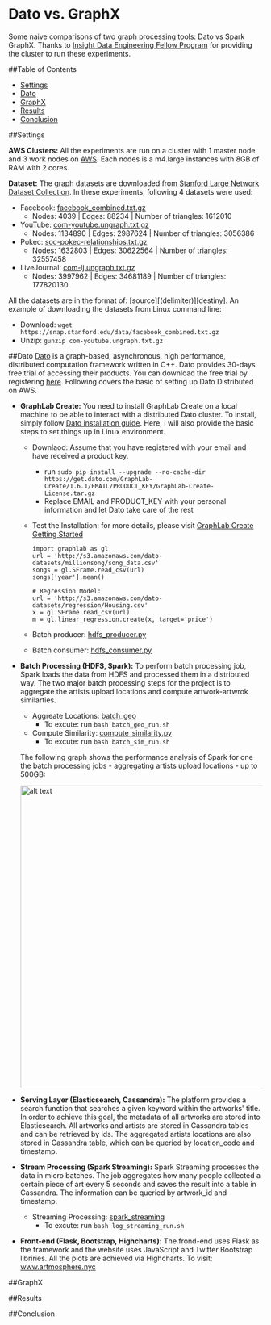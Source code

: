 # Dato vs. GraphX
Some naive comparisons of two graph processing tools: Dato vs Spark GraphX. 
Thanks to <a href= "http://insightdataengineering.com/" target="_blank">Insight Data Engineering Fellow Program</a> for providing the cluster to run these experiments.


##Table of Contents
- <a href= "https://github.com/keiraqz/dato-vs-graphx/blob/master/README.md#settings">Settings</a>
- <a href= "https://github.com/keiraqz/dato-vs-graphx/blob/master/README.md#dato">Dato</a>
- <a href= "https://github.com/keiraqz/dato-vs-graphx/blob/master/README.md#graphx">GraphX</a>
- <a href= "https://github.com/keiraqz/dato-vs-graphx/blob/master/README.md#results">Results</a>
- <a href= "https://github.com/keiraqz/dato-vs-graphx/blob/master/README.md#conclusion">Conclusion</a>


##Settings

**AWS Clusters:**
All the experiments are run on a cluster with 1 master node and 3 work nodes on <a href= "https://aws.amazon.com/" target="_blank">AWS</a>. Each nodes is a m4.large instances with 8GB of RAM with 2 cores. 

**Dataset:**
The graph datasets are downloaded from <a href= "https://snap.stanford.edu/data/" target="_blank">Stanford Large Network Dataset Collection</a>. In these experiments, following 4 datasets were used:
- Facebook: <a href= "https://snap.stanford.edu/data/egonets-Facebook.html" target="_blank">facebook_combined.txt.gz</a>
  + Nodes: 4039 | Edges: 88234 | Number of triangles: 1612010
- YouTube: <a href= "https://snap.stanford.edu/data/com-Youtube.html" target="_blank">com-youtube.ungraph.txt.gz</a>
  + Nodes: 1134890 | Edges: 2987624 | Number of triangles: 3056386
- Pokec: <a href= "https://snap.stanford.edu/data/soc-pokec.html" target="_blank">soc-pokec-relationships.txt.gz</a>
  + Nodes: 1632803 | Edges: 30622564 | Number of triangles: 32557458
- LiveJournal: <a href= "https://snap.stanford.edu/data/com-LiveJournal.html" target="_blank">com-lj.ungraph.txt.gz</a>
  + Nodes: 3997962 | Edges: 34681189 | Number of triangles: 177820130

All the datasets are in the format of: [source][(delimiter)][destiny]. An example of downloading the datasets from Linux command line:
  - Download: ```wget https://snap.stanford.edu/data/facebook_combined.txt.gz```
  - Unzip: ```gunzip com-youtube.ungraph.txt.gz```


##Dato
<a href= "https://dato.com/" target="_blank">Dato</a> is a graph-based, asynchronous, high performance, distributed computation framework written in C++. Dato provides 30-days free trial of accessing their products. You can download the free trial by registering <a href= "https://dato.com/download/" target="_blank">here</a>.  Following covers the basic of setting up Dato Distributed on AWS.

- **GraphLab Create:** You need to install GraphLab Create on a local machine to be able to interact with a distributed Dato cluster. To install, simply follow <a href= "https://dato.com/download/install-graphlab-create.html" target="_blank">Dato installation guide</a>. Here, I will also provide the basic steps to set things up in Linux environment.
  - Downlaod: Assume that you have registered with your email and have received a product key.
    - run ```sudo pip install --upgrade --no-cache-dir https://get.dato.com/GraphLab-Create/1.6.1/EMAIL/PRODUCT_KEY/GraphLab-Create-License.tar.gz```
    - Replace EMAIL and PRODUCT_KEY with your personal information and let Dato take care of the rest
  - Test the Installation: for more details, please visit <a href= "https://dato.com/learn/userguide/install.html" target="_blank">GraphLab Create Getting Started</a>

    ```{python}
    import graphlab as gl
    url = 'http://s3.amazonaws.com/dato-datasets/millionsong/song_data.csv'
    songs = gl.SFrame.read_csv(url)
    songs['year'].mean()
    
    # Regression Model:
    url = 'http://s3.amazonaws.com/dato-datasets/regression/Housing.csv'
    x = gl.SFrame.read_csv(url)
    m = gl.linear_regression.create(x, target='price')
    ```


  - Batch producer: <a href= "https://github.com/keiraqz/artmosphere/blob/master/kafka/hdfs_producer.py" target="_blank">hdfs\_producer.py</a>
  - Batch consumer: <a href= "https://github.com/keiraqz/artmosphere/blob/master/kafka/hdfs_consumer.py" target="_blank">hdfs\_consumer.py</a>

- **Batch Processing (HDFS, Spark):** To perform batch processing job, Spark loads the data from HDFS and processed them in a distributed way. The two major batch processing steps for the project is to aggregate the artists upload locations and compute artwork-artwrok similarties. 
  - Aggreate Locations: <a href= "https://github.com/keiraqz/artmosphere/tree/master/batch_geo" target="_blank">batch\_geo</a>
    - To excute: run ```bash batch_geo_run.sh```
  - Compute Similarity: <a href= "https://github.com/keiraqz/artmosphere/blob/master/batch_similarity/compute_similarity.py" target="_blank">compute\_similarity.py</a>
    - To excute: run ```bash batch_sim_run.sh```
  
  The following graph shows the performance analysis of Spark for one the batch processing jobs - aggregating artists upload locations - up to 500GB:

  <img src="https://github.com/keiraqz/artmosphere/blob/master/img/Spark.png" alt="alt text" width="600">

- **Serving Layer (Elasticsearch, Cassandra):** The platform provides a search function that searches a given keyword within the artworks' title. In order to achieve this goal, the metadata of all artworks are stored into Elasticsearch. All artworks and artists are stored in Cassandra tables and can be retrieved by ids. The aggregated artists locations are also stored in Cassandra table, which can be queried by location\_code and timestamp.

- **Stream Processing (Spark Streaming):** Spark Streaming processes the data in micro batches. The job aggregates how many people collected a certain piece of art every 5 seconds and saves the result into a table in Cassandra. The information can be queried by artwork\_id and timestamp.
  - Streaming Processing: <a href= "https://github.com/keiraqz/artmosphere/tree/master/spark_streaming" target="_blank">spark\_streaming</a>
    - To excute: run ```bash log_streaming_run.sh```

- **Front-end (Flask, Bootstrap, Highcharts):** The frond-end uses Flask as the framework and the website uses JavaScript and Twitter Bootstrap libriries. All the plots are achieved via Highcharts. To visit: <a href="http://www.artmosphere.nyc"  target="_blank">www.artmosphere.nyc</a>


##GraphX


##Results


##Conclusion
